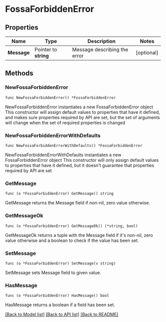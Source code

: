 # FossaForbiddenError

## Properties

Name | Type | Description | Notes
------------ | ------------- | ------------- | -------------
**Message** | Pointer to **string** | Message describing the error | [optional] 

## Methods

### NewFossaForbiddenError

`func NewFossaForbiddenError() *FossaForbiddenError`

NewFossaForbiddenError instantiates a new FossaForbiddenError object
This constructor will assign default values to properties that have it defined,
and makes sure properties required by API are set, but the set of arguments
will change when the set of required properties is changed

### NewFossaForbiddenErrorWithDefaults

`func NewFossaForbiddenErrorWithDefaults() *FossaForbiddenError`

NewFossaForbiddenErrorWithDefaults instantiates a new FossaForbiddenError object
This constructor will only assign default values to properties that have it defined,
but it doesn't guarantee that properties required by API are set

### GetMessage

`func (o *FossaForbiddenError) GetMessage() string`

GetMessage returns the Message field if non-nil, zero value otherwise.

### GetMessageOk

`func (o *FossaForbiddenError) GetMessageOk() (*string, bool)`

GetMessageOk returns a tuple with the Message field if it's non-nil, zero value otherwise
and a boolean to check if the value has been set.

### SetMessage

`func (o *FossaForbiddenError) SetMessage(v string)`

SetMessage sets Message field to given value.

### HasMessage

`func (o *FossaForbiddenError) HasMessage() bool`

HasMessage returns a boolean if a field has been set.


[[Back to Model list]](../README.md#documentation-for-models) [[Back to API list]](../README.md#documentation-for-api-endpoints) [[Back to README]](../README.md)


